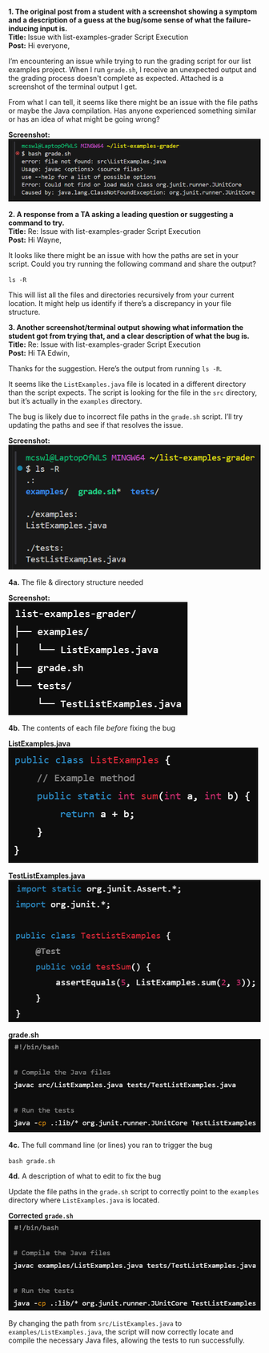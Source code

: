 **1. The original post from a student with a screenshot showing a symptom and a description of a guess at the bug/some sense of what the failure-inducing input is.**
<br>**Title:** Issue with list-examples-grader Script Execution
<br>**Post:**
Hi everyone,

I’m encountering an issue while trying to run the grading script for our list examples project. When I run `grade.sh`, I receive an unexpected output and the grading process doesn't complete as expected. Attached is a screenshot of the terminal output I get.

From what I can tell, it seems like there might be an issue with the file paths or maybe the Java compilation. Has anyone experienced something similar or has an idea of what might be going wrong?

**Screenshot:**
<br>![Image](lab5pic1.png)

**2. A response from a TA asking a leading question or suggesting a command to try.**
<br>**Title:** Re: Issue with list-examples-grader Script Execution
<br>**Post:**
Hi Wayne,

It looks like there might be an issue with how the paths are set in your script. Could you try running the following command and share the output?

`ls -R`

This will list all the files and directories recursively from your current location. It might help us identify if there’s a discrepancy in your file structure.

**3. Another screenshot/terminal output showing what information the student got from trying that, and a clear description of what the bug is.**
<br>**Title:** Re: Issue with list-examples-grader Script Execution
<br>**Post:**
Hi TA Edwin,

Thanks for the suggestion. Here’s the output from running `ls -R`.

It seems like the `ListExamples.java` file is located in a different directory than the script expects. The script is looking for the file in the `src` directory, but it’s actually in the `examples` directory.

The bug is likely due to incorrect file paths in the `grade.sh` script. I’ll try updating the paths and see if that resolves the issue.

**Screenshot:**
<br>![Image](lab5pic2.png)

**4a.** The file & directory structure needed

**Screenshot:**
<br>![Image](lab5pic3.png)

**4b.** The contents of each file *before* fixing the bug

**ListExamples.java**
<br>![Image](lab5pic4.png)

**TestListExamples.java**
<br>![Image](lab5pic5.png)

**grade.sh**
<br>![Image](lab5pic6.png)

**4c.** The full command line (or lines) you ran to trigger the bug

`bash grade.sh`

**4d.** A description of what to edit to fix the bug

Update the file paths in the `grade.sh` script to correctly point to the `examples` directory where `ListExamples.java` is located.

**Corrected `grade.sh`**
<br>![Image](lab5pic7.png)

By changing the path from `src/ListExamples.java` to `examples/ListExamples.java`, the script will now correctly locate and compile the necessary Java files, allowing the tests to run successfully.
